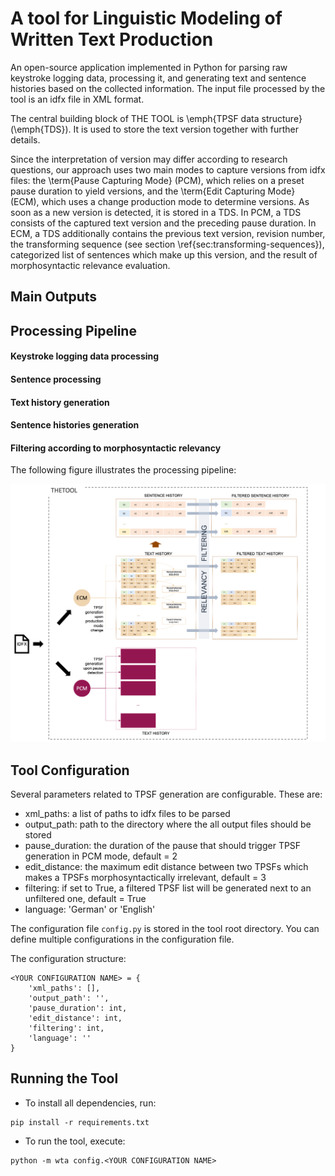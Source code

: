 # A tool for Linguistic Modeling of Written Text Production

An open-source application implemented in Python for parsing raw keystroke logging data, processing it, and generating text and sentence histories based on the collected information. The input file processed by the tool is an idfx file in XML format.

The central building block of THE TOOL is \emph{TPSF data structure} (\emph{TDS}). It is used to store the text version together with further details. 

Since the interpretation of version may differ according to research questions, our approach uses two main modes to capture versions from idfx files: the \term{Pause Capturing Mode} (PCM), which relies on a preset pause duration to yield versions, and the \term{Edit Capturing Mode} (ECM), which uses a change production mode to determine versions.  As soon as a new version is detected, it is stored in a TDS. In PCM, a TDS consists of the captured text version and the preceding pause duration.  In ECM, a TDS additionally contains the previous text version, revision number, the transforming sequence (see section \ref{sec:transforming-sequences}), categorized list of sentences which make up this version, and the result of morphosyntactic relevance evaluation. 

## Main Outputs

## Processing Pipeline

#### Keystroke logging data processing
#### Sentence processing
#### Text history generation
#### Sentence histories generation
#### Filtering according to morphosyntactic relevancy

The following figure illustrates the processing pipeline:

![Processing Pipeline](https://github.com/mulasik/wta/blob/main/docs/charts/Concept_Overview.png)

## Tool Configuration

Several parameters related to TPSF generation are configurable. These are:
* xml_paths: a list of paths to idfx files to be parsed
* output_path: path to the directory where the all output files should be stored
* pause_duration: the duration of the pause that should trigger TPSF generation in PCM mode, default = 2
* edit_distance: the maximum edit distance between two TPSFs which makes a TPSFs morphosyntactically irrelevant, default = 3
* filtering: if set to True, a filtered TPSF list will be generated next to an unfiltered one, default = True
* language: 'German' or 'English'

The configuration file ```config.py``` is stored in the tool root directory. You can define multiple configurations in the configuration file.

The configuration structure:

```
<YOUR CONFIGURATION NAME> = {
    'xml_paths': [],
    'output_path': '',
    'pause_duration': int,
    'edit_distance': int,
    'filtering': int,
    'language': ''
}
```

## Running the Tool

* To install all dependencies, run: 

```
pip install -r requirements.txt
```

* To run the tool, execute:

```
python -m wta config.<YOUR CONFIGURATION NAME>
```




